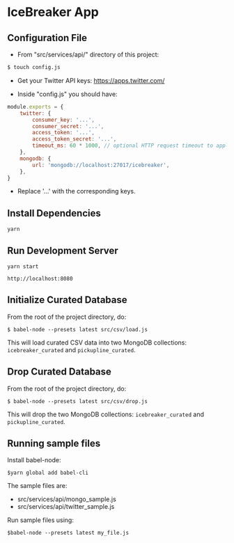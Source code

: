 # IceBreaker App

## Configuration File

- From "src/services/api/" directory of this project:

```sh
$ touch config.js
```

- Get your Twitter API keys: https://apps.twitter.com/

- Inside "config.js" you should have:

```javascript
module.exports = {
	twitter: {
		consumer_key: '...',
		consumer_secret: '...',
		access_token: '...',
		access_token_secret: '...',
		timeout_ms: 60 * 1000, // optional HTTP request timeout to apply to all requests.
	},
	mongodb: {
		url: 'mongodb://localhost:27017/icebreaker',
	},
}
```

- Replace '...' with the corresponding keys.

## Install Dependencies

`yarn`

## Run Development Server

`yarn start`

`http://localhost:8080`

## Initialize Curated Database
From the root of the project directory, do:
```
$ babel-node --presets latest src/csv/load.js
```
This will load curated CSV data into two MongoDB collections:
`icebreaker_curated` and `pickupline_curated`.

## Drop Curated Database
From the root of the project directory, do:
```
$ babel-node --presets latest src/csv/drop.js
```
This will drop the two MongoDB collections:
`icebreaker_curated` and `pickupline_curated`.

## Running sample files
Install babel-node:
```{r, engine='bash', count_lines}
$yarn global add babel-cli
```
The sample files are:
- src/services/api/mongo_sample.js
- src/services/api/twitter_sample.js

Run sample files using:
```{r, engine='bash', count_lines}
$babel-node --presets latest my_file.js
```
